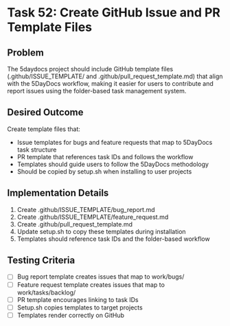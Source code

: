 # Task 52: Create GitHub Issue and PR Template Files

## Problem
The 5daydocs project should include GitHub template files (.github/ISSUE_TEMPLATE/ and .github/pull_request_template.md) that align with the 5DayDocs workflow, making it easier for users to contribute and report issues using the folder-based task management system.

## Desired Outcome
Create template files that:
- Issue templates for bugs and feature requests that map to 5DayDocs task structure
- PR template that references task IDs and follows the workflow
- Templates should guide users to follow the 5DayDocs methodology
- Should be copied by setup.sh when installing to user projects

## Implementation Details
1. Create .github/ISSUE_TEMPLATE/bug_report.md
2. Create .github/ISSUE_TEMPLATE/feature_request.md
3. Create .github/pull_request_template.md
4. Update setup.sh to copy these templates during installation
5. Templates should reference task IDs and the folder-based workflow

## Testing Criteria
- [ ] Bug report template creates issues that map to work/bugs/
- [ ] Feature request template creates issues that map to work/tasks/backlog/
- [ ] PR template encourages linking to task IDs
- [ ] Setup.sh copies templates to target projects
- [ ] Templates render correctly on GitHub